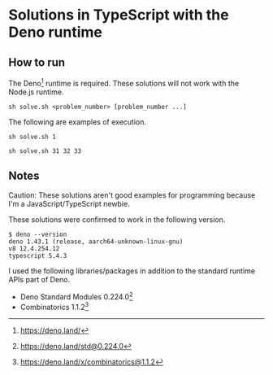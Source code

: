 # Solutions in TypeScript with the Deno runtime

## How to run

The Deno[^1] runtime is required. These solutions will not work with the Node.js runtime.

```console
sh solve.sh <problem_number> [problem_number ...]
```

The following are examples of execution.

```console
sh solve.sh 1
```

```console
sh solve.sh 31 32 33
```

## Notes

Caution: These solutions aren't good examples for programming because I'm a JavaScript/TypeScript newbie.

These solutions were confirmed to work in the following version.

```console
$ deno --version
deno 1.43.1 (release, aarch64-unknown-linux-gnu)
v8 12.4.254.12
typescript 5.4.3
```

I used the following libraries/packages in addition to the standard runtime APIs part of Deno.

- Deno Standard Modules 0.224.0[^2]
- Combinatorics 1.1.2[^3]

[^1]: https://deno.land/

[^2]: https://deno.land/std@0.224.0

[^3]: https://deno.land/x/combinatorics@1.1.2
